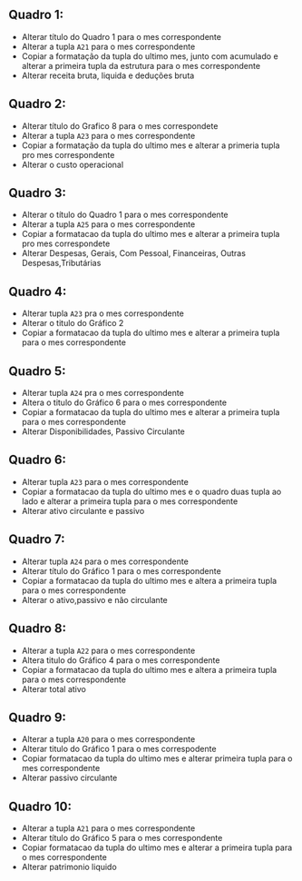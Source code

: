 ## Quadro 1:
- Alterar título do Quadro 1 para o mes correspondente
- Alterar a tupla `A21` para o mes correspondente
- Copiar a formatação da tupla do ultimo mes, junto com acumulado e alterar a primeira tupla da estrutura para o mes correspondente 
- Alterar receita bruta, liquida e deduções bruta
## Quadro 2:
- Alterar título do Grafico 8 para o mes correspondete 
- Alterar a tupla `A23` para o mes correspondente
- Copiar a formatação da tupla do ultimo mes e alterar a primeria tupla pro mes correspondente
- Alterar o custo operacional
## Quadro 3:
- Alterar o título do Quadro 1 para o mes correspondente
- Alterar a tupla `A25` para o mes correspondente
- Copiar a formatacao da tupla do ultimo mes e alterar a primeira tupla pro mes correspondete 
- Alterar Despesas, Gerais, Com Pessoal, Financeiras, Outras Despesas,Tributárias
## Quadro 4:
- Alterar tupla `A23` pra o mes correspondente 
- Alterar o titulo do Gráfico 2
- Copiar a formatacao da tupla do ultimo mes e alterar a primeira tupla para o mes correspondente
## Quadro 5:
- Alterar tupla `A24` pra o mes correspondente
- Altera o titulo do Gráfico 6 para o mes correspondente
- Copiar a formatacao da tupla do ultimo mes e alterar a primeira tupla para o mes correspondente 
- Alterar Disponibilidades, Passivo Circulante 
## Quadro 6:
- Alterar tupla `A23` para o mes correspondente 
- Copiar a formatacao da tupla do ultimo mes e o quadro duas tupla ao lado e alterar a primeira tupla para o mes correspondente
- Alterar ativo circulante e passivo
## Quadro 7:
- Alterar tupla `A24` para o mes correspondente
- Alterar título do Gráfico 1 para o mes correspondente
- Copiar a formatacao da tupla do ultimo mes e altera a primeira tupla para o mes correspondente
- Alterar o ativo,passivo e não circulante 
## Quadro 8:
- Alterar a tupla `A22` para o mes correspondente
- Altera titulo do Gráfico 4 para o mes correspondente
- Copiar a formatacao da tupla do ultimo mes e altera a primeira tupla para o mes correspondente
- Alterar total ativo 
## Quadro 9:
- Alterar a tupla `A20` para o mes correspondente 
- Alterar titulo do Gráfico 1 para o mes correspodente
- Copiar formatacao da tupla do ultimo mes e alterar primeira tupla para o mes correspondente 
- Alterar passivo circulante
## Quadro 10:
- Alterar a tupla `A21` para o mes correspondente 
- Alterar título do Gráfico 5 para o mes correspondente 
- Copiar formatacao da tupla do ultimo mes e alterar a primeira tupla para o mes correspondente 
- Alterar patrimonio liquido